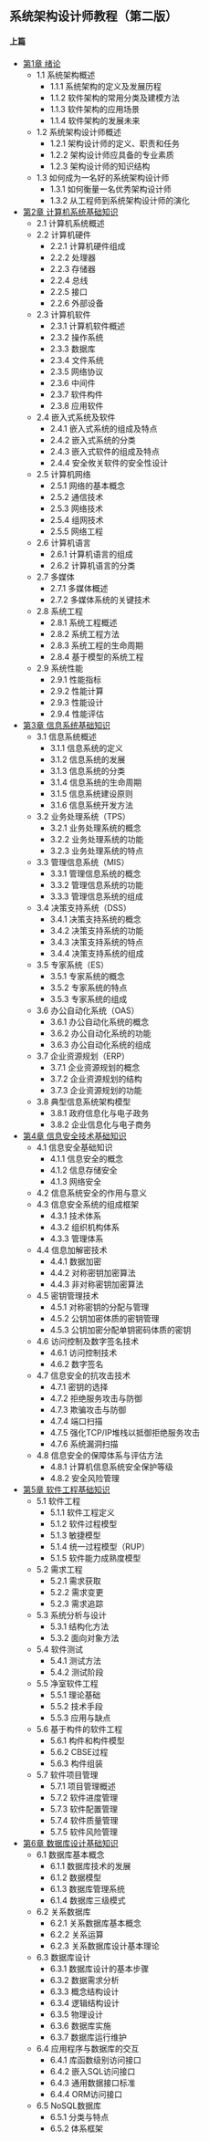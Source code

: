 ## 系统架构设计师教程（第二版）
#### 上篇
- [第1章 绪论](chapter1.md)
	- 1.1 系统架构概述
		- 1.1.1 系统架构的定义及发展历程
		- 1.1.2 软件架构的常用分类及建模方法
		- 1.1.3 软件架构的应用场景
		- 1.1.4 软件架构的发展未来
	- 1.2 系统架构设计师概述
		- 1.2.1 架构设计师的定义、职责和任务
		- 1.2.2 架构设计师应具备的专业素质
		- 1.2.3 架构设计师的知识结构
	- 1.3 如何成为一名好的系统架构设计师
		- 1.3.1 如何衡量一名优秀架构设计师
		- 1.3.2 从工程师到系统架构设计师的演化
- [第2章 计算机系统基础知识](chapter2.md)
	- 2.1 计算机系统概述
	- 2.2 计算机硬件
		- 2.2.1 计算机硬件组成
		- 2.2.2 处理器
		- 2.2.3 存储器
		- 2.2.4 总线
		- 2.2.5 接口
		- 2.2.6 外部设备
	- 2.3 计算机软件
		- 2.3.1 计算机软件概述
		- 2.3.2 操作系统
		- 2.3.3 数据库
		- 2.3.4 文件系统
		- 2.3.5 网络协议
		- 2.3.6 中间件
		- 2.3.7 软件构件
		- 2.3.8 应用软件
	- 2.4 嵌入式系统及软件
		- 2.4.1 嵌入式系统的组成及特点
		- 2.4.2 嵌入式系统的分类
		- 2.4.3 嵌入式软件的组成及特点
		- 2.4.4 安全攸关软件的安全性设计
	- 2.5 计算机网络
		- 2.5.1 网络的基本概念
		- 2.5.2 通信技术
		- 2.5.3 网络技术
		- 2.5.4 组网技术
		- 2.5.5 网络工程
	- 2.6 计算机语言
		- 2.6.1 计算机语言的组成
		- 2.6.2 计算机语言的分类
	- 2.7 多媒体
		- 2.7.1 多媒体概述
		- 2.7.2 多媒体系统的关键技术
	- 2.8 系统工程
		- 2.8.1 系统工程概述
		- 2.8.2 系统工程方法
		- 2.8.3 系统工程的生命周期
		- 2.8.4 基于模型的系统工程
	- 2.9 系统性能
		- 2.9.1 性能指标
		- 2.9.2 性能计算
		- 2.9.3 性能设计
		- 2.9.4 性能评估
- [第3章 信息系统基础知识](chapter3.md)
	- 3.1 信息系统概述
		- 3.1.1 信息系统的定义
		- 3.1.2 信息系统的发展
		- 3.1.3 信息系统的分类
		- 3.1.4 信息系统的生命周期
		- 3.1.5 信息系统建设原则
		- 3.1.6 信息系统开发方法
	- 3.2 业务处理系统（TPS）
		- 3.2.1 业务处理系统的概念
		- 3.2.2 业务处理系统的功能
		- 3.2.3 业务处理系统的特点
	- 3.3 管理信息系统（MIS）
		- 3.3.1 管理信息系统的概念
		- 3.3.2 管理信息系统的功能
		- 3.3.3 管理信息系统的组成
	- 3.4 决策支持系统（DSS）
		- 3.4.1 决策支持系统的概念
		- 3.4.2 决策支持系统的功能
		- 3.4.3 决策支持系统的特点
		- 3.4.4 决策支持系统的组成
	- 3.5 专家系统（ES）
		- 3.5.1  专家系统的概念
		- 3.5.2 专家系统的特点
		- 3.5.3 专家系统的组成
	- 3.6 办公自动化系统（OAS）
		- 3.6.1 办公自动化系统的概念
		- 3.6.2 办公自动化系统的功能
		- 3.6.3 办公自动化系统的组成
	- 3.7 企业资源规划（ERP）
		- 3.7.1 企业资源规划的概念
		- 3.7.2 企业资源规划的结构
		- 3.7.3 企业资源规划的功能
	- 3.8 典型信息系统架构模型
		- 3.8.1 政府信息化与电子政务
		- 3.8.2 企业信息化与电子商务
- [第4章 信息安全技术基础知识](chapter4.md)
	- 4.1 信息安全基础知识
		- 4.1.1 信息安全的概念
		- 4.1.2 信息存储安全
		- 4.1.3 网络安全
	- 4.2 信息系统安全的作用与意义
	- 4.3 信息安全系统的组成框架
		- 4.3.1 技术体系
		- 4.3.2 组织机构体系
		- 4.3.3 管理体系
	- 4.4 信息加解密技术
		- 4.4.1 数据加密
		- 4.4.2 对称密钥加密算法
		- 4.4.3 非对称密钥加密算法
	- 4.5 密钥管理技术
		- 4.5.1 对称密钥的分配与管理
		- 4.5.2 公钥加密体质的密钥管理
		- 4.5.3 公钥加密分配单钥密码体质的密钥
	- 4.6 访问控制及数字签名技术
		- 4.6.1 访问控制技术
		- 4.6.2 数字签名
	- 4.7 信息安全的抗攻击技术
		- 4.7.1 密钥的选择
		- 4.7.2 拒绝服务攻击与防御
		- 4.7.3 欺骗攻击与防御
		- 4.7.4 端口扫描
		- 4.7.5 强化TCP/IP堆栈以抵御拒绝服务攻击
		- 4.7.6 系统漏洞扫描
	- 4.8 信息安全的保障体系与评估方法
		- 4.8.1 计算机信息系统安全保护等级
		- 4.8.2 安全风险管理
- [第5章 软件工程基础知识](chapter5.md)
	- 5.1 软件工程
		- 5.1.1 软件工程定义
		- 5.1.2 软件过程模型
		- 5.1.3 敏捷模型
		- 5.1.4 统一过程模型（RUP）
		- 5.1.5 软件能力成熟度模型
	- 5.2 需求工程
		- 5.2.1 需求获取
		- 5.2.2 需求变更
		- 5.2.3 需求追踪
	- 5.3 系统分析与设计
		- 5.3.1 结构化方法
		- 5.3.2 面向对象方法
	- 5.4 软件测试
		- 5.4.1 测试方法
		- 5.4.2 测试阶段
	- 5.5 净室软件工程
		- 5.5.1 理论基础
		- 5.5.2 技术手段
		- 5.5.3 应用与缺点
	- 5.6 基于构件的软件工程
		- 5.6.1 构件和构件模型
		- 5.6.2 CBSE过程
		- 5.6.3 构件组装
	- 5.7 软件项目管理
		- 5.7.1 项目管理概述
		- 5.7.2 软件进度管理
		- 5.7.3 软件配置管理
		- 5.7.4 软件质量管理
		- 5.7.5 软件风险管理
- [ 第6章 数据库设计基础知识](chapter6.md)
	- 6.1 数据库基本概念
		- 6.1.1 数据库技术的发展
		- 6.1.2 数据模型
		- 6.1.3 数据库管理系统
		- 6.1.4 数据库三级模式	
	- 6.2 关系数据库
		- 6.2.1 关系数据库基本概念
		- 6.2.2 关系运算
		- 6.2.3 关系数据库设计基本理论
	- 6.3 数据库设计
		- 6.3.1 数据库设计的基本步骤
		- 6.3.2 数据需求分析
		- 6.3.3 概念结构设计
		- 6.3.4 逻辑结构设计
		- 6.3.5 物理设计
		- 6.3.6 数据库实施
		- 6.3.7 数据库运行维护
	- 6.4 应用程序与数据库的交互
		- 6.4.1 库函数级别访问接口
		- 6.4.2 嵌入SQL访问接口
		- 6.4.3 通用数据接口标准
		- 6.4.4 ORM访问接口
	- 6.5 NoSQL数据库
		- 6.5.1 分类与特点
		- 6.5.2 体系框架
